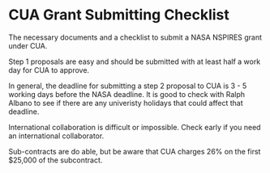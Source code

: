 # CUA Grant Submitting Checklist
The necessary documents and a checklist to submit a NASA NSPIRES grant under CUA.

Step 1 proposals are easy and should be submitted with at least half a work day for CUA to approve. 

In general, the deadline for submitting a step 2 proposal to CUA is 3 - 5 working days before the NASA deadline. It is good to check with Ralph Albano to see if there are any univeristy holidays that could affect that deadline. 

International collaboration is difficult or impossible. Check early if you need an international collaborator. 

Sub-contracts are do able, but be aware that CUA charges 26% on the first $25,000 of the subcontract. 
